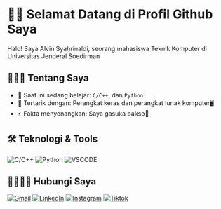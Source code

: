 # 🙌🏻 Selamat Datang di Profil Github Saya
Halo! Saya Alvin Syahrinaldi, seorang mahasiswa Teknik Komputer di Universitas Jenderal Soedirman

## 🧑🏻‍💻 Tentang Saya
- 🔭 Saat ini sedang belajar: `C/C++`, dan `Python`
- 🌱 Tertarik dengan: Perangkat keras dan perangkat lunak komputer🖥️
- ⚡ Fakta menyenangkan: Saya gasuka bakso🤢

## 🛠️ Teknologi & Tools
![C/C++](https://img.shields.io/badge/-C/C++-lightpink?style=for-the-badge&logo=c&logoColor=black)
![Python](https://img.shields.io/badge/python-3670A0?style=for-the-badge&logo=python&logoColor=ffdd54)
![VSCODE](https://img.shields.io/badge/Visual%20Studio%20Code-007ACC?logo=visualstudiocode&logoColor=fff&style=plastic)

## 🫱🏻‍🫲🏻 Hubungi Saya
[![Gmail](https://img.shields.io/badge/-Gmail-red?style=flat&logo=Gmail&logoColor=white)](mailto:alvinsyahrinaldi37@gmail.com)
[![LinkedIn](https://img.shields.io/badge/-LinkedIn-blue?style=flat-square&logo=Linkedin&logoColor=white)](https://www.linkedin.com/in/alvin-syahrinaldi)
[![Instagram](https://img.shields.io/badge/Instagram-E4405F?style=for-the-badge&logo=instagram&logoColor=white)](https://www.instagram.com/itsvnzyy?igsh=MXEzcjUwb2U4anViaA==)
[![Tiktok](https://img.shields.io/badge/-TikTok-000?style=flat&logo=Tiktok&logoColor=white)](https://www.tiktok.com/@kentutmendidih_7?is_from_webapp=1&sender_device=pc)
